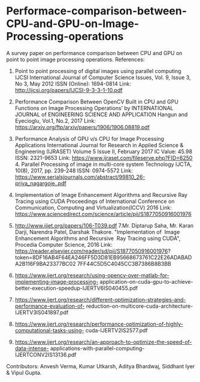 # Performace-comparison-between-CPU-and-GPU-on-Image-Processing-operations
A survey paper on performance comparison between CPU and GPU on point to point image processing operations.
References:
1. Point to point processing of digital images using parallel computing
IJCSI International Journal of Computer Science Issues, Vol. 9, Issue 3, No 3, May 2012 ISSN (Online): 1694-0814
Link: http://ijcsi.org/papers/IJCSI-9-3-3-1-10.pdf
2. Performance Comparison Between OpenCV Built in CPU and GPU Functions on Image Processing Operations’ by INTERNATIONAL JOURNAL of ENGINEERING SCIENCE AND APPLICATION Hangun and Eyecioglu, Vol.1, No.2, 2017
    Link: https://arxiv.org/ftp/arxiv/papers/1906/1906.08819.pdf
3. Performance Analysis of GPU v/s CPU for Image Processing Applications
International Journal for Research in Applied Science & Engineering (IJRASET)
Volume 5 Issue II, February 2017 IC Value: 45.98 ISSN: 2321-9653
Link: https://www.ijraset.com/fileserve.php?FID=6250 4. Parallel Processing of image in multi-core system
Technology
  IJCTA, 10(8), 2017, pp. 239-248 ISSN: 0974-5572
Link: https://www.serialsjournals.com/abstract/99810_26-priya_nagargoje..pdf
5. Implementation of Image Enhancement Algorithms and Recursive Ray Tracing using CUDA Proceedings of International Conference on Communication, Computing and Virtualization(ICCV) 2016
Link: https://www.sciencedirect.com/science/article/pii/S1877050916001976
6. http://www.ijiet.org/papers/106-T039.pdf
7.Mr. Diptarup Saha, Mr. Karan Darji, Narendra Patel, Darshak Thakore. "Implementation of  Image Enhancement Algorithms and Recursive 
Ray Tracing using CUDA", Procedia Computer Science, 2016
Link: https://reader.elsevier.com/reader/sd/pii/S1877050916001976? token=8DF16AB4F64EA246FF5D3D81EB95668673761C22E26ADABADA2B116F9BA23377BC02 7FF44C5D5C4045CC3B7386B8B3BB
8. https://www.ijert.org/research/using-opencv-over-matlab-for-implementing-image-processing- application-on-cuda-gpu-to-achieve-better-execution-speedup-IJERTV6IS040455.pdf 
9. https://www.ijert.org/research/different-optimization-strategies-and-performance-evaluation-of- reduction-on-multicore-cuda-architecture-IJERTV3IS041897.pdf
10. https://www.ijert.org/research/performance-optimization-of-highly-computational-tasks-using- cuda-IJERTV2IS2577.pdf
           
11. https://www.ijert.org/research/an-approach-to-optimize-the-speed-of-data-intense- applications-with-parallel-computing-IJERTCONV2IS13136.pdf

Contributors: Anvesh Verma, Kumar Utkarsh, Aditya Bhardwaj, Siddhant Iyer & Vipul Gupta.
